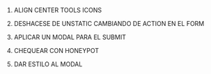 1. ALIGN CENTER TOOLS ICONS

2. DESHACESE DE UNSTATIC CAMBIANDO DE ACTION EN EL FORM

3. APLICAR UN MODAL PARA EL SUBMIT

4. CHEQUEAR CON HONEYPOT

5. DAR ESTILO AL MODAL